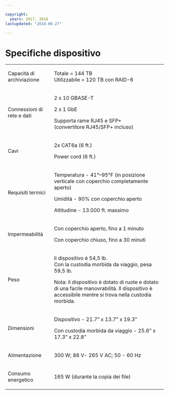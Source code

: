 ```yaml
---

copyright:
  years: 2017, 2018
lastupdated: "2018-06-27"

---
```



# Specifiche dispositivo 

<table role="presentation">
        <colgroup>
          <col/>
          <col/>
        </colgroup>
          <tr>
            <td><p>Capacità di archiviazione</p></td>
            <td>
              <p>Totale = 144 TB<br/>Utilizzabile = 120 TB con RAID-6</p>
            </td>
          </tr>
          <tr>
            <td><p>Connessioni di rete e dati</p></td>
            <td>
              <p>2 x 10 GBASE-T</p>
              <p>2 x 1 GbE</p>
              <p>Supporta rame RJ45 e SFP+ <br/> (convertitore RJ45/SFP+ incluso)</p>
            </td>
          </tr>
          <tr>
            <td><p>Cavi</p></td>
            <td>
              <p>2x CAT6a (6 ft.)</p>
              <p>Power cord (6 ft.)</p>
            </td>
          </tr>
          <tr>
            <td><p>Requisiti termici</p></td>
            <td>
              <p>Temperatura -  41°–95°F (in posizione verticale con coperchio completamente aperto)</p>
              <p>Umidità - 90% con coperchio aperto</p>
              <p>Altitudine - 13.000 ft. massimo</p>
            </td>
          </tr>
          <tr>
            <td><p>Impermeabilità</p></td>
            <td>
              <p>Con coperchio aperto, fino a 1 minuto</p>
              <p>Con coperchio chiuso, fino a 30 minuti</p>
            </td>
          </tr>
          <tr>
            <td><p>Peso</p></td>
            <td>
              <p>Il dispositivo è 54,5 lb.<br/>Con la custodia morbida da viaggio, pesa 59,5 lb.</p>
              <p>Nota: il dispositivo è dotato di ruote e dotato di una facile manovrabilità. Il dispositivo è accessibile mentre si trova nella custodia morbida.</p>
            </td>
          </tr>
          <tr>
            <td><p>Dimensioni</p></td>
            <td>
              <p>Dispositivo - 21.7” x 13.7” x 19.3”</p>
              <p>Con custodia morbida da viaggio - 25.6” x 17.3” x 22.8”</p>
            </td>
          </tr>
          <tr>
            <td><p>Alimentazione</p></td>
            <td>
              <p>300 W; 88 V- 265 V AC; 50 - 60 Hz</p>
            </td>
          </tr>
          <tr>
            <td><p>Consumo energetico</p></td>
            <td>
              <p>165 W (durante la copia dei file)</p>
            </td>
          </tr>
</table>
